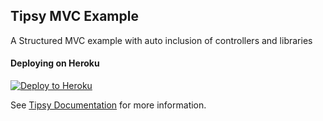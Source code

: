 ## Tipsy MVC Example

A Structured MVC example with auto inclusion of controllers and libraries


#### Deploying on Heroku

[![Deploy to Heroku](https://www.herokucdn.com/deploy/button.svg)](https://heroku.com/deploy)


See [Tipsy Documentation](https://github.com/arzynik/tipsy/wiki) for more information.
